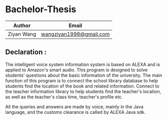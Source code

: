 # Bachelor-Thesis
|Author|Email|
|---|---|
|Ziyan Wang|wangziyan1998@gmail.com|
## Declaration :
The intelligent voice system information system is based on ALEXA and is applied to Amazon's smart audio. This program is designed to solve students' questions about the basic information of the university. The main function of this program is to connect the school library database to help students find the location of the book and related information. Connect to the teacher information library to help students find the teacher's location, as well as the teacher's class time, teacher's profile etc.

All the queries and answers are made by voice, mainly in the Java language, and the customs clearance is called by ALEXA Java sdk.
